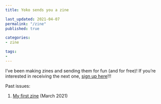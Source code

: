 ```yaml
---
title: Yoko sends you a zine

last_updated: 2021-04-07
permalink: "/zine"
published: true

categories:
- zine

tags:
- 
---
```


<p class="text-body-largest text-full-width">
	I’ve been making zines and sending them for fun (and for free)! If you’re interested in receiving the next one, <a class="fancy" href="https://forms.gle/tKNMTHXaWmUt2xvm8">sign up here</a>!!!
</p>

Past issues:
1. [My first zine](/zine-1) (March 2021)

